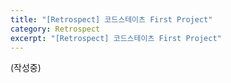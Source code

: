 ```yaml
---
title: "[Retrospect] 코드스테이츠 First Project"
category: Retrospect
excerpt: "[Retrospect] 코드스테이츠 First Project"
---
```


(작성중)
